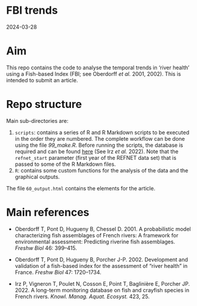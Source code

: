FBI trends
================
2024-03-28

# Aim

This repo contains the code to analyse the temporal trends in ‘river
health’ using a Fish-based Index (FBI; see Oberdorff *et al.* 2001,
2002). This is intended to submit an article.

# Repo structure

Main sub-directories are:

1.  `scripts`: contains a series of R and R Markdown scripts to be
    executed in the order they are numbered. The complete workflow can
    be done using the file *99_make.R*. Before running the scripts, the
    database is required and can be found
    [here](https://doi.org/10.5281/zenodo.7099129) (See Irz *et al.*
    2022). Note that the `refnet_start` parameter (first year of the
    REFNET data set) that is passed to some of the R Markdown files.
2.  `R`: contains some custom functions for the analysis of the data and
    the graphical outputs.

The file `60_output.html` contains the elements for the article.

# Main references

- Oberdorff T, Pont D, Hugueny B, Chessel D. 2001. A probabilistic model
  characterizing fish assemblages of French rivers: A framework for
  environmental assessment: Predicting riverine fish assemblages.
  *Freshw Biol* 46: 399–415.

- Oberdorff T, Pont D, Hugueny B, Porcher J-P. 2002. Development and
  validation of a fish-based index for the assessment of “river health”
  in France. *Freshw Biol* 47: 1720–1734.

- Irz P, Vigneron T, Poulet N, Cosson E, Point T, Baglinière E, Porcher
  JP. 2022. A long-term monitoring database on fish and crayfish species
  in French rivers. *Knowl. Manag. Aquat. Ecosyst.* 423, 25.
